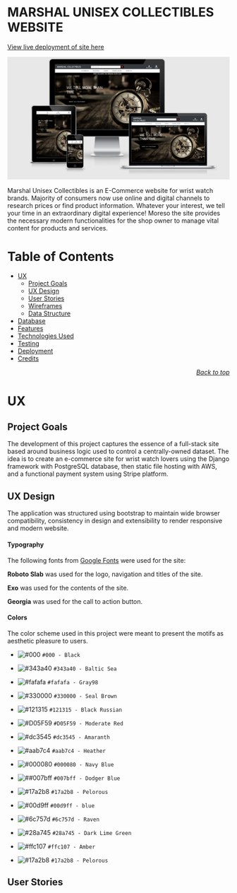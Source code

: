 <p id="top"></p>

# MARSHAL UNISEX COLLECTIBLES WEBSITE

[View live deployment of site here](http://marshal-unisex-collectibles.herokuapp.com/)

![responsive](readme-files/responsive.png)

Marshal Unisex Collectibles is an E-Commerce website for wrist watch brands. Majority of consumers now use online and digital channels to research prices or find product information. Whatever your interest, we tell your time in an extraordinary digital experience!
Moreso the site provides the necessary modern functionalities for the shop owner to manage vital content for products and services.

# Table of Contents

- [UX](#ux)
    - [Project Goals](#project-goals)
    - [UX Design](#ux-design)
    - [User Stories](#user-stories)
    - [Wireframes](#wireframes)
    - [Data Structure](#data-structure)
- [Database](#database)
- [Features](#features)
- [Technologies Used](#technologies-used)
- [Testing](#testing)
- [Deployment](#deployment)
- [Credits](#credits)

_<div align="right"><p style="text-align: right"><a href="#top">Back to top</a></p></div>_

<a name="ux"/>

# UX

## Project Goals

The development of this project captures the essence of a full-stack site based around business logic used to control a centrally-owned dataset. The idea is to create an e-commerce site for wrist watch lovers using the Django framework with PostgreSQL database, then static file hosting with AWS, and a functional payment system using Stripe platform. 

## UX Design

The application was structured using bootstrap to maintain wide browser compatibility, consistency in design and extensibility to render responsive and modern website.

#### Typography

The following fonts from [Google Fonts](https://fonts.google.com/) were used for the site:

**Roboto Slab** was used for the logo, navigation and titles of the site.

**Exo** was used for the contents of the site.

**Georgia** was used for the call to action button.


#### Colors

The color scheme used in this project were meant to present the motifs as aesthetic pleasure to users.

-   ![#000](https://placehold.it/15/000/000000?text=+) `#000 - Black`

-   ![#343a40](https://placehold.it/15/343a40/000000?text=+) `#343a40 - Baltic Sea`

-   ![#fafafa](https://placehold.it/15/fafafa/000000?text=+) `#fafafa - Gray98`

-   ![#330000](https://placehold.it/15/330000/000000?text=+) `#330000 - Seal Brown`

-   ![#121315](https://placehold.it/15/121315/000000?text=+) `#121315 - Black Russian`

-   ![#D05F59](https://placehold.it/15/D05F95/000000?text=+) `#D05F59 - Moderate Red`

-   ![#dc3545](https://placehold.it/15/dc3545/000000?text=+) `#dc3545 - Amaranth`

-   ![#aab7c4](https://placehold.it/15/aab7c4/000000?text=+) `#aab7c4 - Heather`

-   ![#000080](https://placehold.it/15/000080/000000?text=+) `#000080 - Navy Blue`

-   ![##007bff](https://placehold.it/15/007bff/000000?text=+) `#007bff - Dodger Blue`

-   ![#17a2b8](https://placehold.it/15/17a2b8/000000?text=+) `#17a2b8 - Pelorous`

-   ![#00d9ff](https://placehold.it/15/00d9ff/000000?text=+) `#00d9ff - blue`

-   ![#6c757d](https://placehold.it/15/6c757d/000000?text=+) `#6c757d - Raven`

-   ![#28a745](https://placehold.it/15/28a745/000000?text=+) `#28a745 - Dark Lime Green`

-   ![#ffc107](https://placehold.it/15/ffc107/000000?text=+) `#ffc107 - Amber`

-   ![#17a2b8](https://placehold.it/15/17a2b8/000000?text=+) `#17a2b8 - Pelorous`


## User Stories